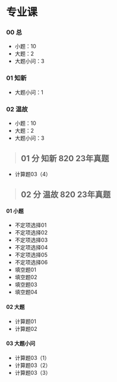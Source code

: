 # 专业课

### 00 总

* 小题：10
* 大题：2
* 大题小问：3



### 01 知新

* 大题小问：1



### 02 温故

* 小题：10
* 大题：2
* 大题小问：3



> ## 01 分 知新 820 23年真题

* 计算题03（4）



> ## 02 分 温故 820 23年真题

#### 01 小题

* 不定项选择01 
* 不定项选择02  
* 不定项选择03  
* 不定项选择04
* 不定项选择05
* 不定项选择06
* 填空题01
* 填空题02
* 填空题03
* 填空题04

#### 02 大题

* 计算题01 
* 计算题02

#### 03 大题小问

* 计算题03（1）
* 计算题03（2）
* 计算题03（3）



